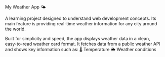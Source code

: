 My Weather App 🌤️

A learning project designed to understand web development concepts. Its main feature is providing real-time weather information for any city around the world.

Built for simplicity and speed, the app displays weather data in a clean, easy-to-read weather card format. 
It fetches data from a public weather API and shows key information such as:
🌡️ Temperature
🌥️ Weather conditions
